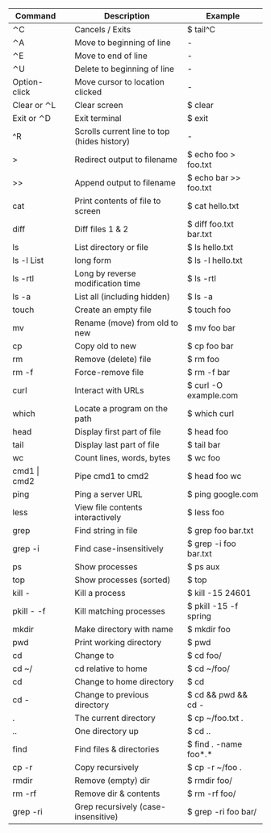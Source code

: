 | Command |   |  Description | Example |
|---|---|---|---|
|  ⌃C  |   |  Cancels / Exits |  $ tail^C |
|  ⌃A	 |   |  Move to beginning of line |  -|
|  ⌃E	 |   | Move to end of line  | - |
|  ⌃U	 |   | Delete to beginning of line  |  -|
|   Option-click	 |   |  Move cursor to location clicked |  -|
|  	Clear or ⌃L |   |  Clear screen |  $ clear |
|  Exit or ⌃D	 |   |  Exit terminal |  $ exit |
| ^R |  | Scrolls current line to top (hides history)|  - |
|>	| | Redirect output to filename	| $ echo foo > foo.txt |
|>>	||Append output to filename	|$ echo bar >> foo.txt|
|cat <file>	||Print contents of file to screen	|$ cat hello.txt|
| diff <f1> <f2>	|| Diff files 1 & 2	| $ diff foo.txt bar.txt|
| ls	|| List directory or file	| $ ls hello.txt|
| ls -l	List || long form	| $ ls -l hello.txt|
| ls -rtl	|| Long by reverse modification time	| $ ls -rtl|
| ls -a	|| List all (including hidden)	| $ ls -a|
| touch <file>	|| Create an empty file	| $ touch foo|
| mv <old> <new>	|| Rename (move) from old to new	| $ mv foo bar|
| cp <old> <new>	|| Copy old to new	| $ cp foo bar|
| rm <file>	|| Remove (delete) file	| $ rm foo|
| rm -f <file>	|| Force-remove file	| $ rm -f bar|
|curl	|| Interact with URLs	|$ curl -O example.com|
|which	|| Locate a program on the path	|$ which curl|
|head <file>	|| Display first part of file	|$ head foo|
|tail <file>	|| Display last part of file	|$ tail bar|
|wc <file>	|| Count lines, words, bytes	|$ wc foo|
|cmd1  &#124;  cmd2	|| Pipe cmd1 to cmd2	|$ head foo wc|
|ping <url>	|| Ping a server URL	|$ ping google.com|
|less <file>	|| View file contents interactively	|$ less foo|
|grep <string> <file>	|| Find string in file	|$ grep foo bar.txt|
|grep -i <string> <file>	|| Find case-insensitively	|$ grep -i foo bar.txt
|ps	|| Show processes|	$ ps aux|
|top	|| Show processes (sorted)	|$ top|
|kill -<level> <pid>	|| Kill a process|	$ kill -15 24601|
|pkill -<level> -f <name>	|| Kill matching processes	|$ pkill -15 -f spring
|mkdir <name>	|| Make directory with name	|$ mkdir foo|
|pwd	|| Print working directory	|$ pwd|
|cd <dir>	|| Change to <dir>	|$ cd foo/|
|cd ~/<dir>	|| cd relative to home	|$ cd ~/foo/|
|cd	|| Change to home directory|	$ cd|
|cd -	|| Change to previous directory	|$ cd && pwd && cd -|
|.	|| The current directory	|$ cp ~/foo.txt .|
|..	|| One directory up	|$ cd ..|
|find	|| Find files & directories	|$ find . -name foo*.*|
|cp -r <old> <new>	|| Copy recursively	|$ cp -r ~/foo .|
|rmdir <dir>	|| Remove (empty) dir	|$ rmdir foo/|
|rm -rf <dir>|| 	Remove dir & contents|	$ rm -rf foo/|
|grep -ri <string> <dir>	|| Grep recursively (case-insensitive)	|$ grep -ri foo bar/|
